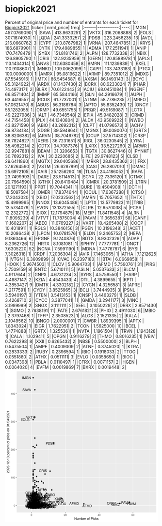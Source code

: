 # biopick2021
Percent of original price and number of entrants for each ticket for [Biopick2021](https://twitter.com/hashtag/Biopick2021)
|ticker |  nrml_price| freq|
|:------|-----------:|----:|
|IMGN   | 457.0769090|    1|
|SAVA   | 413.9633251|    2|
|VKTX   | 316.2068888|    2|
|EOLS   | 307.1874930|    1|
|LQDA   | 241.3333257|    2|
|PDSB   | 223.2456235|   13|
|AVDL   | 216.0660762|    3|
|EYPT   | 210.8767982|    1|
|VRNA   | 207.4647851|    2|
|KRYS   | 186.6879901|    1|
|CYTK   | 179.4989855|    1|
|ADMA   | 177.2511941|    1|
|ANIP   | 170.7478479|    1|
|SYBX   | 151.8181746|    2|
|ALPN   | 128.7732338|    2|
|NBIX   | 126.8905790|    1|
|CRIS   | 122.9235959|   11|
|GERN   | 120.8588978|    1|
|APLS   | 113.1434314|    1|
|ANVS   | 112.6380458|    8|
|BMRN   | 111.1239839|    1|
|EXEL   | 110.9108607|    1|
|MNKD   | 109.0062099|    1|
|CAPR   | 103.7433183|    3|
|PTGX   | 100.0000000|    1|
|AMRX   |  95.0819622|    1|
|ARMP   |  89.7351012|    2|
|MDXG   |  87.5545916|    1|
|IMTX   |  86.5454587|    6|
|AXSM   |  86.1493143|    3|
|BCYC   |  85.3124922|    4|
|ARDX   |  81.1437430|    2|
|BCRX   |  80.6233024|    7|
|PHAR   |  74.4973171|    2|
|BLRX   |  70.6122443|    3|
|ACIU   |  68.0451084|    1|
|NGENF  |  66.8571404|    2|
|IMMP   |  65.5844166|    2|
|SLN    |  64.2916679|    1|
|AUPH   |  63.4416557|    4|
|RCUS   |  61.7737001|    1|
|ATNM   |  58.7786235|    7|
|MREO   |  57.0621470|    8|
|ABUS   |  56.3186784|    3|
|APTO   |  55.8352430|   12|
|ONCY   |  55.1282055|    1|
|ORMP   |  49.6551755|    1|
|PRQR   |  49.5169087|    1|
|LCTX   |  49.2227986|    3|
|ALT    |  46.7348548|    2|
|EPIX   |  45.9482028|    3|
|CRMD   |  44.7154458|    1|
|PLX    |  44.1340804|    2|
|ALDX   |  43.9509922|    1|
|NWBO   |  43.8271590|    9|
|ABIO   |  43.2692312|    1|
|CLPT   |  41.0796573|    3|
|ACHV   |  39.8734184|    2|
|SDGR   |  39.5948641|    1|
|MGNX   |  39.0090070|    1|
|GRTS   |  38.8206382|    6|
|ARVN   |  38.7046782|    1|
|OCUP   |  37.5714302|    1|
|CRSP   |  36.7824827|    1|
|XERS   |  36.7231651|    8|
|RIGL   |  36.0230545|    2|
|LYRA   |  35.4982214|    2|
|CDTX   |  34.7087376|    1|
|LXRX   |  33.5227260|    2|
|ARWR   |  32.9947881|    8|
|BEAM   |  31.3206653|    1|
|TGTX   |  30.8627446|    8|
|PYNKF  |  30.7692312|    2|
|IVA    |  30.2220685|    2|
|LIFE   |  29.9748123|    5|
|CLSD   |  29.6411860|    4|
|MGTX   |  29.0405686|    1|
|MRKR   |  28.8435362|    2|
|IFRX   |  27.6264590|    2|
|VSTM   |  26.6287891|    3|
|CASI   |  26.2807010|    1|
|DMAC   |  25.6972105|    6|
|XAIR   |  25.1256290|   18|
|TLSA   |  24.4186052|    1|
|RAFA   |  23.7499993|    1|
|DARE   |  23.5114513|    1|
|SCYX   |  22.7336120|    1|
|CTMX   |  20.7964590|    3|
|GTHX   |  20.6419484|    1|
|CMRX   |  20.3781509|    2|
|LTRN   |  20.1271193|    1|
|PPBT   |  19.7044341|    1|
|QURE   |  19.4504908|    1|
|DCTH   |  18.5097584|    3|
|OMER   |  17.8374644|    1|
|OCUL   |  17.6367288|    1|
|CTSO   |  17.2043020|    1|
|XBIO   |  17.0232562|    2|
|AMRN   |  15.7057652|    1|
|THTX   |  15.4999995|    1|
|NNOX   |  13.6045486|    1|
|LPTX   |  13.5779823|   11|
|TRIB   |  13.5734079|    1|
|EVGN   |  13.1372555|    1|
|CLRB   |  12.6570038|    5|
|PCSA   |  12.2322772|    1|
|SIOX   |  12.1794875|   18|
|MEIP   |  11.8411548|    4|
|ALRN   |  11.8095239|    4|
|VTVT   |  11.7875004|    4|
|PAVM   |  11.3656387|   58|
|CANF   |  11.1602207|    2|
|ABEO   |  11.0769227|    2|
|VXRT   |  10.4265408|    2|
|COCP   |  10.4018911|    1|
|RGLS   |  10.3846156|    3|
|PGEN   |  10.3196348|    3|
|ACET   |  10.2086438|    2|
|LPCN   |  10.0781576|    1|
|ELDN   |   9.2465753|    2|
|HEPA   |   9.1860466|    6|
|EPGNF  |   9.1240876|    1|
|BDTX   |   8.9302329|    1|
|ADAP   |   8.2362726|   12|
|HRTX   |   8.1081081|    1|
|SPHRY  |   7.7777781|    1|
|ONCT   |   7.6305220|   52|
|NCNA   |   7.5991190|    1|
|MDNA   |   7.4776787|    6|
|BYSI   |   7.3026318|    1|
|CRDF   |   7.2036304|    2|
|AVIR   |   7.1463065|    1|
|ATHA   |   7.1212625|    1|
|VTGN   |   6.3609899|    3|
|CVAC   |   6.2397180|    1|
|BTAI   |   6.0669858|    1|
|HOOK   |   5.9674503|    1|
|CLOV   |   5.9064703|    1|
|AFMD   |   5.7590761|   31|
|PIRS   |   5.7509159|    8|
|BNTC   |   5.6710111|    5|
|ASLN   |   5.0537633|    3|
|BLCM   |   4.9117644|    2|
|GNPX   |   4.6731234|    3|
|SYRS   |   4.5759550|    1|
|HARP   |   4.4987147|    2|
|KZIA   |   4.4543433|    4|
|DTIL   |   4.3899655|    1|
|KPTI   |   4.3853427|    9|
|DMTK   |   4.3302182|    2|
|CYCN   |   4.3256581|    3|
|APRE   |   4.2177591|    1|
|CYDY   |   3.8525965|    3|
|BCLI   |   3.7444935|    3|
|PSNL   |   3.5940197|    3|
|YTEN   |   3.5413153|    1|
|CNSP   |   3.4463279|    1|
|SLDB   |   3.4268710|    2|
|CYCC   |   3.3877041|   11|
|GMDA   |   3.2941177|    3|
|VINC   |   3.1999999|    2|
|SNGX   |   3.1111111|    2|
|SEEL   |   3.1050229|    2|
|DRRX   |   2.8571430|    1|
|SGMO   |   2.7638191|   11|
|FATE   |   2.6761821|    3|
|PHIO   |   2.4911030|    6|
|MBIO   |   2.3797468|    1|
|TFFP   |   2.3508523|    1|
|ALGS   |   2.1521335|    2|
|KALA   |   2.1049562|   10|
|BNGO   |   2.0000001|    7|
|CWBR   |   1.8939395|    1|
|APTX   |   1.8343024|    1|
|EIGR   |   1.7622951|    2|
|TCON   |   1.5625000|   10|
|BCEL   |   1.4774888|    1|
|GRTX   |   1.3255361|    1|
|NVTA   |   1.1961504|    1|
|TRVN   |   1.1943128|    1|
|CALA   |   1.1029411|    5|
|OPGN   |   0.9116279|    2|
|THMO   |   0.8016235|    1|
|VBIV   |   0.7622298|    8|
|XXII   |   0.6265432|    2|
|NBSE   |   0.5500000|    2|
|BLPH   |   0.5475504|    1|
|AMPE   |   0.4009009|    2|
|ATNF   |   0.3745020|    1|
|KTRA   |   0.2833333|    2|
|RUBY   |   0.2396594|    1|
|IBIO   |   0.1918033|    2|
|TTOO   |   0.0551880|    2|
|ATHX   |   0.0511111|    3|
|EVLO   |   0.0358650|    1|
|BIOC   |   0.0347398|    1|
|PBLA   |   0.0110497|    1|
|CFRX   |   0.0071157|    2|
|HGEN   |   0.0064020|    4|
|EVFM   |   0.0019869|    7|
|BXRX   |   0.0019448|    2|
![retvspicks](biopicks.png?raw=true)
